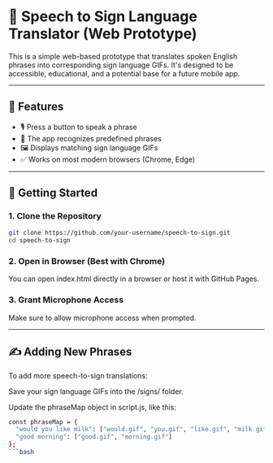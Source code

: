 # 🧏 Speech to Sign Language Translator (Web Prototype)

This is a simple web-based prototype that translates spoken English phrases into corresponding sign language GIFs. It's designed to be accessible, educational, and a potential base for a future mobile app.

---

## 🌟 Features

- 🎙️ Press a button to speak a phrase
- 🧠 The app recognizes predefined phrases
- 🖼️ Displays matching sign language GIFs
- ✅ Works on most modern browsers (Chrome, Edge)

---

## 🚀 Getting Started

### 1. Clone the Repository
```bash
git clone https://github.com/your-username/speech-to-sign.git
cd speech-to-sign
```

### 2. Open in Browser (Best with Chrome)
You can open index.html directly in a browser or host it with GitHub Pages.

### 3. Grant Microphone Access
Make sure to allow microphone access when prompted.

---

## ✍️ Adding New Phrases
To add more speech-to-sign translations:

Save your sign language GIFs into the /signs/ folder.

Update the phraseMap object in script.js, like this:
```bash
const phraseMap = {
  "would you like milk": ["would.gif", "you.gif", "like.gif", "milk.gif"],
  "good morning": ["good.gif", "morning.gif"]
};
```bash
